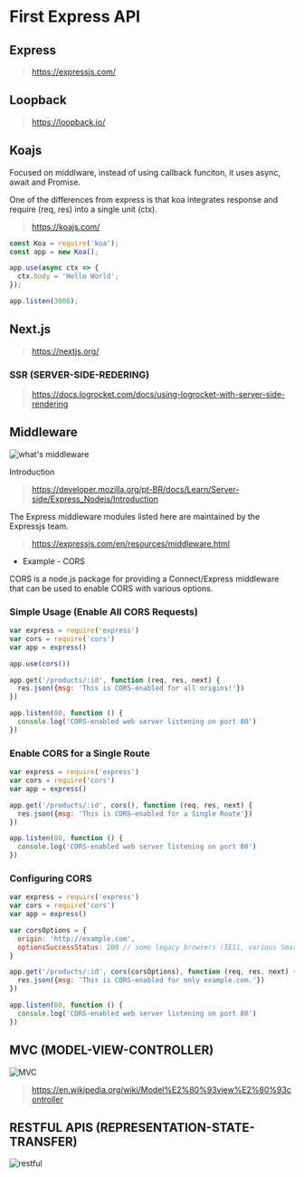 # First Express API

## Express

> https://expressjs.com/

## Loopback

> https://loopback.io/

## Koajs

Focused on middlware, instead of using callback funciton, it uses async, await and Promise.

One of the differences from express is that koa integrates response and require (req, res) into a single unit (ctx).

> https://koajs.com/

```js
const Koa = require('koa');
const app = new Koa();

app.use(async ctx => {
  ctx.body = 'Hello World';
});

app.listen(3000);
```

## Next.js

> https://nextjs.org/

### SSR (SERVER-SIDE-REDERING)

> https://docs.logrocket.com/docs/using-logrocket-with-server-side-rendering

## Middleware

![what's middleware](/images/middleware.png)

Introduction

> https://developer.mozilla.org/pt-BR/docs/Learn/Server-side/Express_Nodejs/Introduction

The Express middleware modules listed here are maintained by the Expressjs team.

> https://expressjs.com/en/resources/middleware.html

* Example - CORS

CORS is a node.js package for providing a Connect/Express middleware that can be used to enable CORS with various options.

### Simple Usage (Enable All CORS Requests)

```js
var express = require('express')
var cors = require('cors')
var app = express()

app.use(cors())

app.get('/products/:id', function (req, res, next) {
  res.json({msg: 'This is CORS-enabled for all origins!'})
})

app.listen(80, function () {
  console.log('CORS-enabled web server listening on port 80')
})
```
### Enable CORS for a Single Route

```js
var express = require('express')
var cors = require('cors')
var app = express()

app.get('/products/:id', cors(), function (req, res, next) {
  res.json({msg: 'This is CORS-enabled for a Single Route'})
})

app.listen(80, function () {
  console.log('CORS-enabled web server listening on port 80')
})
```

### Configuring CORS

```js
var express = require('express')
var cors = require('cors')
var app = express()

var corsOptions = {
  origin: 'http://example.com',
  optionsSuccessStatus: 200 // some legacy browsers (IE11, various SmartTVs) choke on 204
}

app.get('/products/:id', cors(corsOptions), function (req, res, next) {
  res.json({msg: 'This is CORS-enabled for only example.com.'})
})

app.listen(80, function () {
  console.log('CORS-enabled web server listening on port 80')
})
```

## MVC (MODEL-VIEW-CONTROLLER)

![MVC](/images/mvc.png)

> https://en.wikipedia.org/wiki/Model%E2%80%93view%E2%80%93controller

## RESTFUL APIS (REPRESENTATION-STATE-TRANSFER)

![restful](/images/restful.png)
